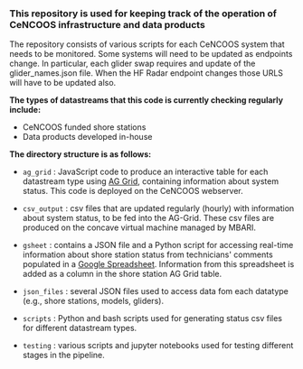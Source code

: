 ### This repository is used for keeping track of the operation of CeNCOOS infrastructure and data products 
The repository consists of various scripts for each CeNCOOS system that needs to be monitored.  Some systems will need to be updated as endpoints change. 
In particular, each glider swap requires and update of the glider_names.json file.  When the HF Radar endpoint changes those URLS will have to be updated also.

**The types of datastreams that this code is currently checking regularly include:**
- CeNCOOS funded shore stations
- Data products developed in-house

**The directory structure is as follows:**
- `ag_grid` : JavaScript code to produce an interactive table for each datastream type using [AG Grid](https://www.ag-grid.com/), containing information about system status. This code is deployed on the CeNCOOS webserver.

- `csv_output` : csv files that are updated regularly (hourly) with information about system status, to be fed into the AG-Grid. These csv files are produced on the concave virtual machine managed by MBARI.

- `gsheet` : contains a JSON file and a Python script for accessing real-time information about shore station status from technicians' comments populated in a [Google Spreadsheet](https://docs.google.com/spreadsheets/d/1-HcKNYpRJmm41R9zXwUGOvWBo917Kh_1t_FLRAH9UlQ/edit?gid=0#gid=0). Information from this spreadsheet is added as a column in the shore station AG Grid table.

- `json_files` : several JSON files used to access data fom each datatype (e.g., shore stations, models, gliders).

- `scripts` : Python and bash scripts used for generating status csv files for different datastream types. 

- `testing` : various scripts and jupyter notebooks used for testing different stages in the pipeline.


